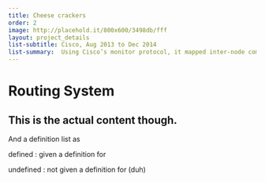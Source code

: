 ```yaml
---
title: Cheese crackers
order: 2
image: http://placehold.it/800x600/3498db/fff
layout: project_details
list-subtitle: Cisco, Aug 2013 to Dec 2014
list-summary:  Using Cisco’s monitor protocol, it mapped inter-node communication through a network map. Delivered as a solo project.
---
```


# Routing System

## This is the actual content though.

And a definition list as

defined
: given a definition for

undefined
: not given a definition for (duh)
